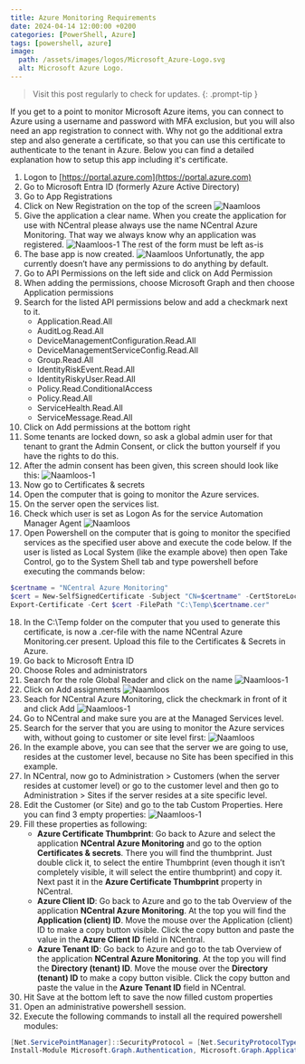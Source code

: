 ```yaml
---
title: Azure Monitoring Requirements
date: 2024-04-14 12:00:00 +0200
categories: [PowerShell, Azure]
tags: [powershell, azure]
image:
  path: /assets/images/logos/Microsoft_Azure-Logo.svg
  alt: Microsoft Azure Logo.
---
```

> Visit this post regularly to check for updates.
{: .prompt-tip }

If you get to a point to monitor Microsoft Azure items, you can connect to Azure using a username and password with MFA exclusion, but you will also need an app registration to connect with. Why not go the additional extra step and also generate a certificate, so that you can use this certificate to authenticate to the tenant in Azure. Below you can find a detailed explanation how to setup this app including it's certificate.

1. Logon to [https://portal.azure.com](https://portal.azure.com)
2. Go to Microsoft Entra ID (formerly Azure Active Directory)
3. Go to App Registrations
4. Click on New Registration on the top of the screen
![Naamloos](/assets/images/Azure-1.png)
5. Give the application a clear name. When you create the application for use with NCentral please always use the name NCentral Azure Monitoring. That way we always know why an application was registered.
![Naamloos-1](/assets/images/Azure-2.png)
   The rest of the form must be left as-is
6. The base app is now created.
![Naamloos](/assets/images/Azure-3.png)
   Unfortunatly, the app currently doesn’t have any permissions to do anything by default.
7. Go to API Permissions on the left side and click on Add Permission
8. When adding the permissions, choose Microsoft Graph and then choose Application permissions
9. Search for the listed API permissions below and add a checkmark next to it.
    - Application.Read.All
    - AuditLog.Read.All
    - DeviceManagementConfiguration.Read.All
    - DeviceManagementServiceConfig.Read.All
    - Group.Read.All
    - IdentityRiskEvent.Read.All
    - IdentityRiskyUser.Read.All
    - Policy.Read.ConditionalAccess
    - Policy.Read.All
    - ServiceHealth.Read.All
    - ServiceMessage.Read.All
10. Click on Add permissions at the bottom right
11. Some tenants are locked down, so ask a global admin user for that tenant to grant the Admin Consent, or click the button yourself if you have the rights to do this.
12. After the admin consent has been given, this screen should look like this:
![Naamloos-1](/assets/images/Azure-4.png)
13. Now go to Certificates & secrets
14. Open the computer that is going to monitor the Azure services.
15. On the server open the services list.
16. Check which user is set as Logon As for the service Automation Manager Agent
![Naamloos](/assets/images/Azure-5.png)
17. Open Powershell on the computer that is going to monitor the specified services as the specified user above and execute the code below.
If the user is listed as Local System (like the example above) then open Take Control, go to the System Shell tab and type powershell before executing the commands below:
```powershell
$certname = "NCentral Azure Monitoring"
$cert = New-SelfSignedCertificate -Subject "CN=$certname" -CertStoreLocation "Cert:\CurrentUser\My" -KeyExportPolicy Exportable -KeySpec Signature -KeyLength 2048 -KeyAlgorithm RSA -HashAlgorithm SHA256
Export-Certificate -Cert $cert -FilePath "C:\Temp\$certname.cer"
``` 
18. In the C:\Temp folder on the computer that you used to generate this certificate, is now a .cer-file with the name NCentral Azure Monitoring.cer present. Upload this file to the Certificates & Secrets in Azure.
19. Go back to Microsoft Entra ID
20. Choose Roles and administrators
21. Search for the role Global Reader and click on the name
![Naamloos-1](/assets/images/Azure-6.png)
22. Click on Add assignments
![Naamloos](/assets/images/Azure-7.png)
23. Seach for NCentral Azure Monitoring, click the checkmark in front of it and click Add
![Naamloos-1](/assets/images/Azure-8.png)
24. Go to NCentral and make sure you are at the Managed Services level.
25. Search for the server that you are using to monitor the Azure services with, without going to customer or site level first:
![Naamloos](/assets/images/Azure-9.png)
26. In the example above, you can see that the server we are going to use, resides at the customer level, because no Site has been specified in this example.
27. In NCentral, now go to Administration > Customers (when the server resides at customer level) or go to the customer level and then go to Administration > Sites if the server resides at a site specific level.
28. Edit the Customer (or Site) and go to the tab Custom Properties. Here you can find 3 empty properties:
![Naamloos-1](/assets/images/Azure-10.png)
29. Fill these properties as following:
    - **Azure Certificate Thumbprint**: Go back to Azure and select the application **NCentral Azure Monitoring** and go to the option **Certificates & secrets**. There you will find the thumbprint. Just double click it, to select the entire Thumbprint (even though it isn’t completely visible, it will select the entire thumbprint) and copy it. Next past it in the **Azure Certificate Thumbprint** property in NCentral.
    - **Azure Client ID**: Go back to Azure and go to the tab Overview of the application **NCentral Azure Monitoring**. At the top you will find the **Application (client) ID**. Move the mouse over the Application (client) ID to make a copy button visible. Click the copy button and paste the value in the **Azure Client ID** field in NCentral.
    - **Azure Tenant ID**: Go back to Azure and go to the tab Overview of the application **NCentral Azure Monitoring**. At the top you will find the **Directory (tenant) ID**. Move the mouse over the **Directory (tenant) ID** to make a copy button visible. Click the copy button and paste the value in the **Azure Tenant ID** field in NCentral.
30. Hit Save at the bottom left to save the now filled custom properties
31. Open an administrative powershell session.
32. Execute the following commands to install all the required powershell modules:
```powershell
[Net.ServicePointManager]::SecurityProtocol = [Net.SecurityProtocolType]::Tls12
Install-Module Microsoft.Graph.Authentication, Microsoft.Graph.Applications, Microsoft.Graph.Reports, Microsoft.Graph.Beta.Applications, Microsoft.Graph.Beta.Devicemanagement.Enrollment, Microsoft.Graph.Identity.SignIns, az.storage, AzureAD, Microsoft.Graph.Groups, Microsoft.Graph.DeviceManagement.Administration, Microsoft.Graph.Devices.CorporateManagement, Microsoft.Graph.Devices.ServiceAnnouncement
```